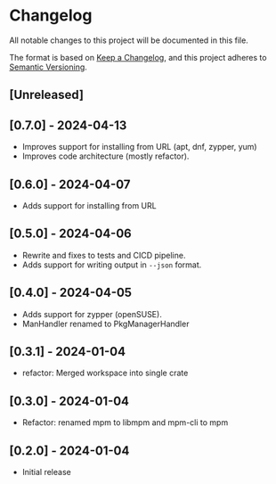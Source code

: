 
# Changelog

All notable changes to this project will be documented in this file.

The format is based on [Keep a Changelog](https://keepachangelog.com/en/1.0.0/),
and this project adheres to [Semantic Versioning](https://semver.org/spec/v2.0.0.html).

## [Unreleased]

## [0.7.0] - 2024-04-13

- Improves support for installing from URL (apt, dnf, zypper, yum)
- Improves code architecture (mostly refactor).

## [0.6.0] - 2024-04-07

- Adds support for installing from URL

## [0.5.0] - 2024-04-06

- Rewrite and fixes to tests and CICD pipeline.
- Adds support for writing output in `--json` format. 

## [0.4.0] - 2024-04-05

- Adds support for zypper (openSUSE).
- ManHandler renamed to PkgManagerHandler 

## [0.3.1] - 2024-01-04

- refactor: Merged workspace into single crate

## [0.3.0] - 2024-01-04

- Refactor: renamed mpm to libmpm and mpm-cli to mpm

## [0.2.0] - 2024-01-04

- Initial release
